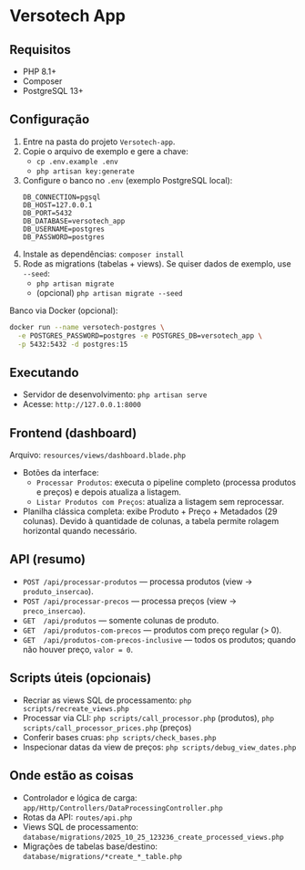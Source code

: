 # Versotech App

## Requisitos
- PHP 8.1+
- Composer
- PostgreSQL 13+

## Configuração
1) Entre na pasta do projeto `Versotech-app`.
2) Copie o arquivo de exemplo e gere a chave:
   - `cp .env.example .env`
   - `php artisan key:generate`
3) Configure o banco no `.env` (exemplo PostgreSQL local):
   ```env
   DB_CONNECTION=pgsql
   DB_HOST=127.0.0.1
   DB_PORT=5432
   DB_DATABASE=versotech_app
   DB_USERNAME=postgres
   DB_PASSWORD=postgres
   ```
4) Instale as dependências: `composer install`
5) Rode as migrations (tabelas + views). Se quiser dados de exemplo, use `--seed`:
   - `php artisan migrate`
   - (opcional) `php artisan migrate --seed`

Banco via Docker (opcional):
```bash
docker run --name versotech-postgres \
  -e POSTGRES_PASSWORD=postgres -e POSTGRES_DB=versotech_app \
  -p 5432:5432 -d postgres:15
```

## Executando
- Servidor de desenvolvimento: `php artisan serve`
- Acesse: `http://127.0.0.1:8000`

## Frontend (dashboard)
Arquivo: `resources/views/dashboard.blade.php`

- Botões da interface:
  - `Processar Produtos`: executa o pipeline completo (processa produtos e preços) e depois atualiza a listagem.
  - `Listar Produtos com Preços`: atualiza a listagem sem reprocessar.
- Planilha clássica completa: exibe Produto + Preço + Metadados (29 colunas). Devido à quantidade de colunas, a tabela permite rolagem horizontal quando necessário.

## API (resumo)
- `POST /api/processar-produtos` — processa produtos (view → `produto_insercao`).
- `POST /api/processar-precos` — processa preços (view → `preco_insercao`).
- `GET  /api/produtos` — somente colunas de produto.
- `GET  /api/produtos-com-precos` — produtos com preço regular (> 0).
- `GET  /api/produtos-com-precos-inclusive` — todos os produtos; quando não houver preço, `valor = 0`.

## Scripts úteis (opcionais)
- Recriar as views SQL de processamento: `php scripts/recreate_views.php`
- Processar via CLI: `php scripts/call_processor.php` (produtos), `php scripts/call_processor_prices.php` (preços)
- Conferir bases cruas: `php scripts/check_bases.php`
- Inspecionar datas da view de preços: `php scripts/debug_view_dates.php`

## Onde estão as coisas
- Controlador e lógica de carga: `app/Http/Controllers/DataProcessingController.php`
- Rotas da API: `routes/api.php`
- Views SQL de processamento: `database/migrations/2025_10_25_123236_create_processed_views.php`
- Migrações de tabelas base/destino: `database/migrations/*create_*_table.php`

